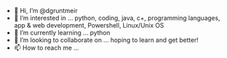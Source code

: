 - 👋 Hi, I’m @dgruntmeir
- 👀 I’m interested in ... python, coding, java, c+, programming languages, app & web development, Powershell, Linux/Unix OS
- 🌱 I’m currently learning ... python
- 💞️ I’m looking to collaborate on ... hoping to learn and get better!
- 📫 How to reach me ...

<!---
dgruntmeir/dgruntmeir is a ✨ special ✨ repository because its `README.md` (this file) appears on your GitHub profile.
You can click the Preview link to take a look at your changes.
--->
